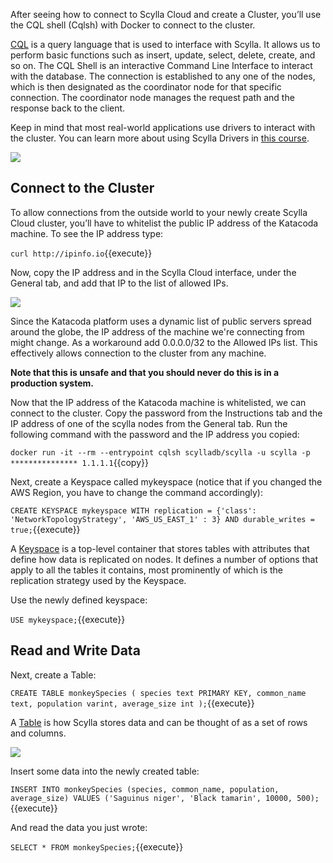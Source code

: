 After seeing how to connect to Scylla Cloud and create a Cluster, you’ll use the CQL shell (Cqlsh) with Docker to connect to the cluster.

[CQL](https://university.scylladb.com/courses/data-modeling/lessons/basic-data-modeling-2/topic/cql-cqlsh-and-basic-cql-syntax/) is a query language that is used to interface with Scylla. It allows us to perform basic functions such as insert, update, select, delete, create, and so on.
The CQL Shell is an interactive Command Line Interface to interact with the database. The connection is established to any one of the nodes, which is then designated as the coordinator node for that specific connection. The coordinator node manages the request path and the response back to the client.

Keep in mind that most real-world applications use drivers to interact with the cluster. You can learn more about using Scylla Drivers in [this course](https://university.scylladb.com/courses/using-scylla-drivers/). 

![](https://university.scylladb.com/wp-content/uploads/2021/06/cluster_connect.png)


## Connect to the Cluster

To allow connections from the outside world to your newly create Scylla Cloud cluster, you’ll have to whitelist the public IP address of the Katacoda machine.
To see the IP address type:

`curl http://ipinfo.io`{{execute}}

Now, copy the IP address and in the Scylla Cloud interface, under the General tab, and add that IP to the list of allowed IPs. 

![](https://university.scylladb.com/wp-content/uploads/2021/06/Screenshot-from-2021-06-20-16-16-23.png)

Since the Katacoda platform uses a dynamic list of public servers spread around the globe, the IP address of the machine we're connecting from might change. As a workaround add 0.0.0.0/32 to the Allowed IPs list. This effectively allows connection to the cluster from any machine.

**Note that this is unsafe and that you should never do this is in a production system.** 

Now that the IP address of the Katacoda machine is whitelisted, we can connect to the cluster. Copy the password from the Instructions tab and the IP address of one of the scylla nodes from the General tab. Run the following command with the password and the IP address you copied:


`docker run -it --rm --entrypoint cqlsh scylladb/scylla -u scylla -p *************** 1.1.1.1`{{copy}}

Next, create a Keyspace called mykeyspace (notice that if you changed the AWS Region, you have to change the command accordingly):

`CREATE KEYSPACE mykeyspace WITH replication = {'class': 'NetworkTopologyStrategy', 'AWS_US_EAST_1' : 3} AND durable_writes = true;`{{execute}}

A [Keyspace](https://university.scylladb.com/courses/data-modeling/lessons/basic-data-modeling-2/topic/keyspace/) is a top-level container that stores tables with attributes that define how data is replicated on nodes. It defines a number of options that apply to all the tables it contains, most prominently of which is the replication strategy used by the Keyspace.

Use the newly defined keyspace:

`USE mykeyspace;`{{execute}}

## Read and Write Data

Next, create a Table:

`CREATE TABLE monkeySpecies (
    species text PRIMARY KEY,
    common_name text,
    population varint,
    average_size int
);`{{execute}}

A [Table](https://university.scylladb.com/courses/data-modeling/lessons/basic-data-modeling-2/topic/table-and-basic-concepts/) is how Scylla stores data and can be thought of as a set of rows and columns.

![](https://university.scylladb.com/wp-content/uploads/2019/04/primary_key-2.png#main)

Insert some data into the newly created table:

`INSERT INTO monkeySpecies (species, common_name, population, average_size) VALUES ('Saguinus niger', 'Black tamarin', 10000, 500);`{{execute}}

And read the data you just wrote:

`SELECT * FROM monkeySpecies;`{{execute}}



